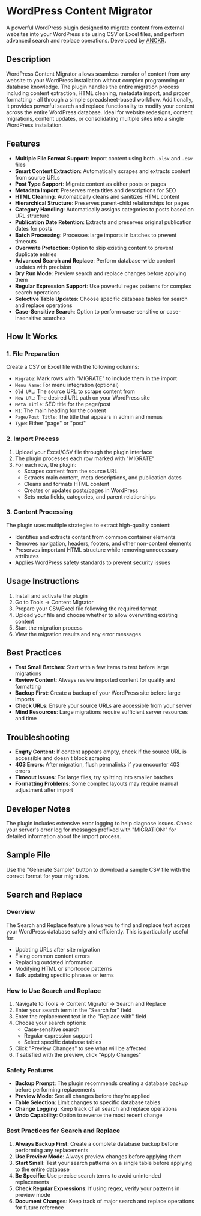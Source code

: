 # WordPress Content Migrator

A powerful WordPress plugin designed to migrate content from external websites into your WordPress site using CSV or Excel files, and perform advanced search and replace operations. Developed by [ANCKR](https://anckr.com).

## Description

WordPress Content Migrator allows seamless transfer of content from any website to your WordPress installation without complex programming or database knowledge. The plugin handles the entire migration process including content extraction, HTML cleaning, metadata import, and proper formatting - all through a simple spreadsheet-based workflow. Additionally, it provides powerful search and replace functionality to modify your content across the entire WordPress database. Ideal for website redesigns, content migrations, content updates, or consolidating multiple sites into a single WordPress installation.

## Features

- **Multiple File Format Support**: Import content using both `.xlsx` and `.csv` files
- **Smart Content Extraction**: Automatically scrapes and extracts content from source URLs
- **Post Type Support**: Migrate content as either posts or pages
- **Metadata Import**: Preserves meta titles and descriptions for SEO
- **HTML Cleaning**: Automatically cleans and sanitizes HTML content
- **Hierarchical Structure**: Preserves parent-child relationships for pages
- **Category Handling**: Automatically assigns categories to posts based on URL structure
- **Publication Date Retention**: Extracts and preserves original publication dates for posts
- **Batch Processing**: Processes large imports in batches to prevent timeouts
- **Overwrite Protection**: Option to skip existing content to prevent duplicate entries
- **Advanced Search and Replace**: Perform database-wide content updates with precision
- **Dry Run Mode**: Preview search and replace changes before applying them
- **Regular Expression Support**: Use powerful regex patterns for complex search operations
- **Selective Table Updates**: Choose specific database tables for search and replace operations
- **Case-Sensitive Search**: Option to perform case-sensitive or case-insensitive searches

## How It Works

### 1. File Preparation

Create a CSV or Excel file with the following columns:
- `Migrate`: Mark rows with "MIGRATE" to include them in the import
- `Menu Name`: For menu integration (optional)
- `Old URL`: The source URL to scrape content from
- `New URL`: The desired URL path on your WordPress site
- `Meta Title`: SEO title for the page/post
- `H1`: The main heading for the content
- `Page/Post Title`: The title that appears in admin and menus
- `Type`: Either "page" or "post"

### 2. Import Process

1. Upload your Excel/CSV file through the plugin interface
2. The plugin processes each row marked with "MIGRATE"
3. For each row, the plugin:
   - Scrapes content from the source URL
   - Extracts main content, meta descriptions, and publication dates
   - Cleans and formats HTML content
   - Creates or updates posts/pages in WordPress
   - Sets meta fields, categories, and parent relationships

### 3. Content Processing

The plugin uses multiple strategies to extract high-quality content:
- Identifies and extracts content from common container elements
- Removes navigation, headers, footers, and other non-content elements
- Preserves important HTML structure while removing unnecessary attributes
- Applies WordPress safety standards to prevent security issues

## Usage Instructions

1. Install and activate the plugin
2. Go to Tools → Content Migrator
3. Prepare your CSV/Excel file following the required format
4. Upload your file and choose whether to allow overwriting existing content
5. Start the migration process
6. View the migration results and any error messages

## Best Practices

- **Test Small Batches**: Start with a few items to test before large migrations
- **Review Content**: Always review imported content for quality and formatting
- **Backup First**: Create a backup of your WordPress site before large imports
- **Check URLs**: Ensure your source URLs are accessible from your server
- **Mind Resources**: Large migrations require sufficient server resources and time

## Troubleshooting

- **Empty Content**: If content appears empty, check if the source URL is accessible and doesn't block scraping
- **403 Errors**: After migration, flush permalinks if you encounter 403 errors
- **Timeout Issues**: For large files, try splitting into smaller batches
- **Formatting Problems**: Some complex layouts may require manual adjustment after import

## Developer Notes

The plugin includes extensive error logging to help diagnose issues. Check your server's error log for messages prefixed with "MIGRATION:" for detailed information about the import process.

## Sample File

Use the "Generate Sample" button to download a sample CSV file with the correct format for your migration.

## Search and Replace

### Overview
The Search and Replace feature allows you to find and replace text across your WordPress database safely and efficiently. This is particularly useful for:
- Updating URLs after site migration
- Fixing common content errors
- Replacing outdated information
- Modifying HTML or shortcode patterns
- Bulk updating specific phrases or terms

### How to Use Search and Replace

1. Navigate to Tools → Content Migrator → Search and Replace
2. Enter your search term in the "Search for" field
3. Enter the replacement text in the "Replace with" field
4. Choose your search options:
   - Case-sensitive search
   - Regular expression support
   - Select specific database tables
5. Click "Preview Changes" to see what will be affected
6. If satisfied with the preview, click "Apply Changes"

### Safety Features

- **Backup Prompt**: The plugin recommends creating a database backup before performing replacements
- **Preview Mode**: See all changes before they're applied
- **Table Selection**: Limit changes to specific database tables
- **Change Logging**: Keep track of all search and replace operations
- **Undo Capability**: Option to reverse the most recent change

### Best Practices for Search and Replace

1. **Always Backup First**: Create a complete database backup before performing any replacements
2. **Use Preview Mode**: Always preview changes before applying them
3. **Start Small**: Test your search patterns on a single table before applying to the entire database
4. **Be Specific**: Use precise search terms to avoid unintended replacements
5. **Check Regular Expressions**: If using regex, verify your patterns in preview mode
6. **Document Changes**: Keep track of major search and replace operations for future reference 